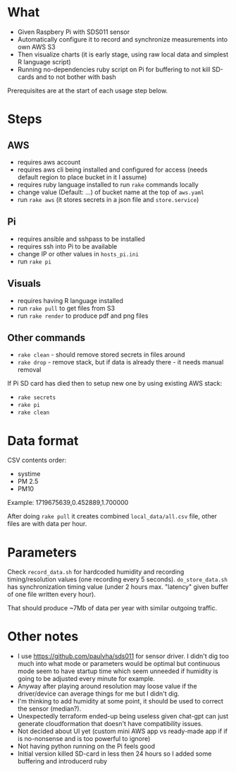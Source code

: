 # What

- Given Raspbery Pi with SDS011 sensor
- Automatically configure it to record and synchronize measurements into own AWS S3
- Then visualize charts (it is early stage, using raw local data and simplest R language script)
- Running no-dependencies ruby script on Pi for buffering to not kill SD-cards and to not bother with bash

Prerequisites are at the start of each usage step below.

# Steps

## AWS

- requires aws account
- requires aws cli being installed and configured for access (needs default region to place bucket in it I assume)
- requires ruby language installed to run `rake` commands locally
- change value (Default: ...) of bucket name at the top of `aws.yaml`
- run `rake aws` (it stores secrets in a json file and `store.service`)

## Pi

- requires ansible and sshpass to be installed
- requires ssh into Pi to be available
- change IP or other values in `hosts_pi.ini`
- run `rake pi`

## Visuals

- requires having R language installed
- run `rake pull` to get files from S3
- run `rake render` to produce pdf and png files

## Other commands

- `rake clean` - should remove stored secrets in files around
- `rake drop` - remove stack, but if data is already there - it needs manual removal

If Pi SD card has died then to setup new one by using existing AWS stack:
- `rake secrets`
- `rake pi`
- `rake clean`

# Data format

CSV contents order:
- systime 
- PM 2.5
- PM10

Example:
1719675639,0.452889,1.700000

After doing `rake pull` it creates combined `local_data/all.csv` file, other files are with data per hour.

# Parameters

Check `record_data.sh` for hardcoded humidity and recording timing/resolution values (one recording every 5 seconds).
`do_store_data.sh` has synchronization timing value (under 2 hours max. "latency" given buffer of one file written every hour).

That should produce ~7Mb of data per year with similar outgoing traffic.

# Other notes

- I use https://github.com/paulvha/sds011 for sensor driver. I didn't dig too much into what mode or parameters would be optimal but continuous mode seem to have startup time which seem unneeded if humidity is going to be adjusted every minute for example.
- Anyway after playing around resolution may loose value if the driver/device can average things for me but I didn't dig.
- I'm thinking to add humidity at some point, it should be used to correct the sensor (median?).
- Unexpectedly terraform ended-up being useless given chat-gpt can just generate cloudformation that doesn't have compatibility issues.
- Not decided about UI yet (custom mini AWS app vs ready-made app if if is no-nonsense and is too powerful to ignore)
- Not having python running on the Pi feels good
- Initial version killed SD-card in less then 24 hours so I added some buffering and introducerd ruby
